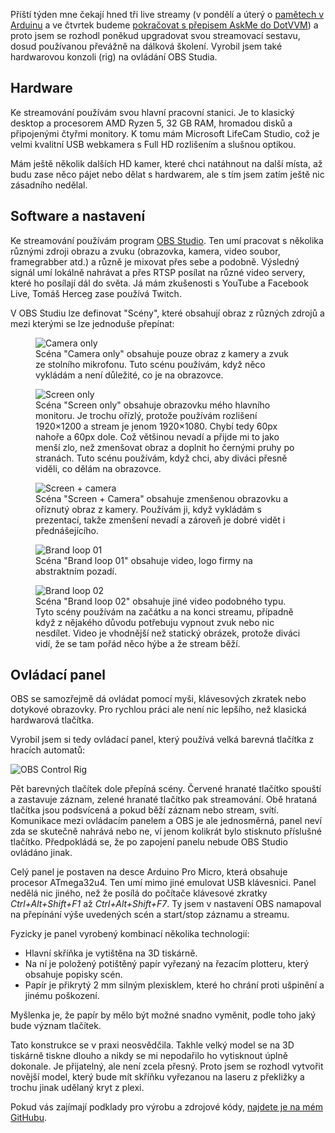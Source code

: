<!-- dcterms:title = Moje vybavení pro live stream: OBS control rig -->
<!-- dcterms:abstract = Příští týden mne čekají hned tři live streamy a proto jsem se rozhodl poněkud upgradovat svou streamovací sestavu, dosud používanou převážně na dálková školení. Vyrobil jsem také hardwarovou konzoli (rig) na ovládání OBS Studia. -->
<!-- dcterms:creator = Michal Altair Valášek -->
<!-- x4w:pictureUrl = /perex-pictures/20190302-obs-control.jpg -->
<!-- x4w:pictureWidth = 150 -->
<!-- x4w:pictureHeight = 150 -->
<!-- x4w:coverUrl = /cover-pictures/20190302-obs-control.jpg -->
<!-- x4w:category = Bastlení -->
<!-- dcterms:dateAccepted = 2019-03-02 -->

Příští týden mne čekají hned tři live streamy (v pondělí a úterý o [pamětech v Arduinu](/2019/03/pameti-v-arduinu) a ve čtvrtek budeme [pokračovat s přepisem AskMe do DotVVM](/2019/02/askme-dotvvm-1-zaznam)) a proto jsem se rozhodl poněkud upgradovat svou streamovací sestavu, dosud používanou převážně na dálková školení. Vyrobil jsem také hardwarovou konzoli (rig) na ovládání OBS Studia.

## Hardware

Ke streamování používám svou hlavní pracovní stanici. Je to klasický desktop a procesorem AMD Ryzen 5, 32 GB RAM, hromadou disků a připojenými čtyřmi monitory. K tomu mám Microsoft LifeCam Studio, což je velmi kvalitní USB webkamera s Full HD rozlišením a slušnou optikou.

Mám ještě několik dalších HD kamer, které chci natáhnout na další místa, až budu zase něco pájet nebo dělat s hardwarem, ale s tím jsem zatím ještě nic zásadního nedělal.

## Software a nastavení

Ke streamování používám program [OBS Studio](https://obsproject.com/). Ten umí pracovat s několika různými zdroji obrazu a zvuku (obrazovka, kamera, video soubor, framegrabber atd.) a různě je mixovat přes sebe a podobně. Výsledný signál umí lokálně nahrávat a přes RTSP posílat na různé video servery, které ho posílají dál do světa. Já mám zkušenosti s YouTube a Facebook Live, Tomáš Herceg zase používá Twitch.

V OBS Studiu lze definovat "Scény", které obsahují obraz z různých zdrojů a mezi kterými se lze jednoduše přepínat:

<figure>
    <img src="https://www.cdn.altairis.cz/Blog/2019/20190302-obs-scene1.png" alt="Camera only" />
    <figcaption>Scéna "Camera only" obsahuje pouze obraz z kamery a zvuk ze stolního mikrofonu. Tuto scénu používám, když něco vykládám a není důležité, co je na obrazovce.</figcaption>
</figure>
<figure>
    <img src="https://www.cdn.altairis.cz/Blog/2019/20190302-obs-scene2.png" alt="Screen only" />
    <figcaption>Scéna "Screen only" obsahuje obrazovku mého hlavního monitoru. Je trochu ořízlý, protože používám rozlišení 1920&times;1200 a stream je jenom 1920&times;1080. Chybí tedy 60px nahoře a 60px dole. Což většinou nevadí a přijde mi to jako menší zlo, než zmenšovat obraz a doplnit ho černými pruhy po stranách. Tuto scénu používám, když chci, aby diváci přesně viděli, co dělám na obrazovce.</figcaption>
</figure>
<figure>
    <img src="https://www.cdn.altairis.cz/Blog/2019/20190302-obs-scene3.png" alt="Screen + camera" />
    <figcaption>Scéna "Screen + Camera" obsahuje zmenšenou obrazovku a oříznutý obraz z kamery. Používám ji, když vykládám s prezentací, takže zmenšení nevadí a zároveň je dobré vidět i přednášejícího.</figcaption>
</figure>
<figure>
    <img src="https://www.cdn.altairis.cz/Blog/2019/20190302-obs-scene4.png" alt="Brand loop 01" />
    <figcaption>Scéna "Brand loop 01" obsahuje video, logo firmy na abstraktním pozadí.</figcaption>
</figure>
<figure>
    <img src="https://www.cdn.altairis.cz/Blog/2019/20190302-obs-scene5.png" alt="Brand loop 02" />
    <figcaption>Scéna "Brand loop 02" obsahuje jiné video podobného typu. Tyto scény používám na začátku a na konci streamu, případně když z nějakého důvodu potřebuju vypnout zvuk nebo nic nesdílet. Video je vhodnější než statický obrázek, protože diváci vidí, že se tam pořád něco hýbe a že stream běží.</figcaption>
</figure>

## Ovládací panel

OBS se samozřejmě dá ovládat pomocí myši, klávesových zkratek nebo dotykové obrazovky. Pro rychlou práci ale není nic lepšího, než klasická hardwarová tlačítka.

Vyrobil jsem si tedy ovládací panel, který používá velká barevná tlačítka z hracích automatů:

![OBS Control Rig](https://www.cdn.altairis.cz/Blog/2019/20190302-rig-front.jpg)

Pět barevných tlačítek dole přepíná scény. Červené hranaté tlačítko spouští a zastavuje záznam, zelené hranaté tlačítko pak streamování. Obě hrataná tlačítka jsou podsvícená a pokud běží záznam nebo stream, svítí. Komunikace mezi ovládacím panelem a OBS je ale jednosměrná, panel neví zda se skutečně nahrává nebo ne, ví jenom kolikrát bylo stisknuto příslušné tlačítko. Předpokládá se, že po zapojení panelu nebude OBS Studio ovládáno jinak.

Celý panel je postaven na desce Arduino Pro Micro, která obsahuje procesor ATmega32u4. Ten umí mimo jiné emulovat USB klávesnici. Panel nedělá nic jiného, než že posílá do počítače klávesové zkratky _Ctrl+Alt+Shift+F1_ až _Ctrl+Alt+Shift+F7_. Ty jsem v nastavení OBS namapoval na přepínání výše uvedených scén a start/stop záznamu a streamu.

Fyzicky je panel vyrobený kombinací několika technologií:

* Hlavní skříňka je vytištěna na 3D tiskárně.
* Na ní je položený potištěný papír vyřezaný na řezacím plotteru, který obsahuje popisky scén.
* Papír je přikrytý 2 mm silným plexisklem, které ho chrání proti ušpinění a jinému poškození.

Myšlenka je, že papír by mělo být možné snadno vyměnit, podle toho jaký bude význam tlačítek.

Tato konstrukce se v praxi neosvědčila. Takhle velký model se na 3D tiskárně tiskne dlouho a nikdy se mi nepodařilo ho vytisknout úplně dokonale. Je přijatelný, ale není zcela přesný. Proto jsem se rozhodl vytvořit novější model, který bude mít skříňku vyřezanou na laseru z překližky a trochu jinak udělaný kryt z plexi.

Pokud vás zajímají podklady pro výrobu a zdrojové kódy, [najdete je na mém GitHubu](https://github.com/ridercz/ObsControl).